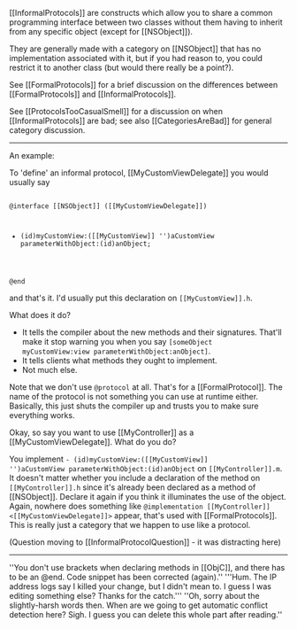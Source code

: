 

[[InformalProtocols]] are constructs which allow you to share a common programming interface between two classes without them having to inherit from any specific object (except for [[NSObject]]).

They are generally made with a category on [[NSObject]] that has no implementation associated with it, but if you had reason to, you could restrict it to another class (but would there really be a point?).

See [[FormalProtocols]] for a brief discussion on the differences between [[FormalProtocols]] and [[InformalProtocols]].

See [[ProtocolsTooCasualSmell]] for a discussion on when [[InformalProtocols]] are bad; see also [[CategoriesAreBad]] for general category discussion.

----

An example:

To 'define' an informal protocol, [[MyCustomViewDelegate]] you would usually say

<code>
@interface [[NSObject]] ([[MyCustomViewDelegate]])

- (id)myCustomView:([[MyCustomView]] '')aCustomView parameterWithObject:(id)anObject;

@end
</code>

and that's it.  I'd usually put this declaration on <code>[[MyCustomView]].h</code>.

What does it do?  

* It tells the compiler about the new methods and their signatures.  That'll make it stop warning you when you say 
<code>[someObject myCustomView:view parameterWithObject:anObject]</code>.
* It tells clients what methods they ought to implement.
* Not much else.  


Note that we don't use <code>@protocol</code> at all.  That's for a [[FormalProtocol]].  The name of the protocol is not something
you can use at runtime either.  Basically, this just shuts the compiler up and trusts you to make sure everything
works.

Okay, so say you want to use [[MyController]] as a [[MyCustomViewDelegate]]. What do you do?

You implement <code>- (id)myCustomView:([[MyCustomView]] '')aCustomView parameterWithObject:(id)anObject</code> on <code>[[MyController]].m</code>.  
It doesn't matter whether you include a declaration of the method on <code>[[MyController]].h</code> since it's already been declared as
a method of [[NSObject]]. Declare it again if you think it illuminates the use of the object.  Again, nowhere does something like <code>@implementation [[MyController]] <[[MyCustomViewDelegate]]></code> appear, that's used with [[FormalProtocols]].  This is really just a category that we happen to use like a protocol.

(Question moving to [[InformalProtocolQuestion]] - it was distracting here)

----

''You don't use brackets when declaring methods in [[ObjC]], and there has to be an @end. Code snippet has been corrected (again).'' '''Hum.  The IP address logs say I killed your change, but I didn't mean to.  I guess I was editing something else?  Thanks for the catch.''' ''Oh, sorry about the slightly-harsh words then. When are we going to get automatic conflict detection here? Sigh. I guess you can delete this whole part after reading.''